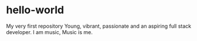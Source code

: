 # hello-world
My very first repository
Young, vibrant, passionate and an aspiring full stack developer.
I am  music, Music is me.
